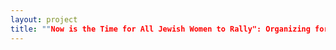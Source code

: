 ```yaml
--- 
layout: project 
title: ""Now is the Time for All Jewish Women to Rally": Organizing for Social Change in the 20th Century" 
---
```



